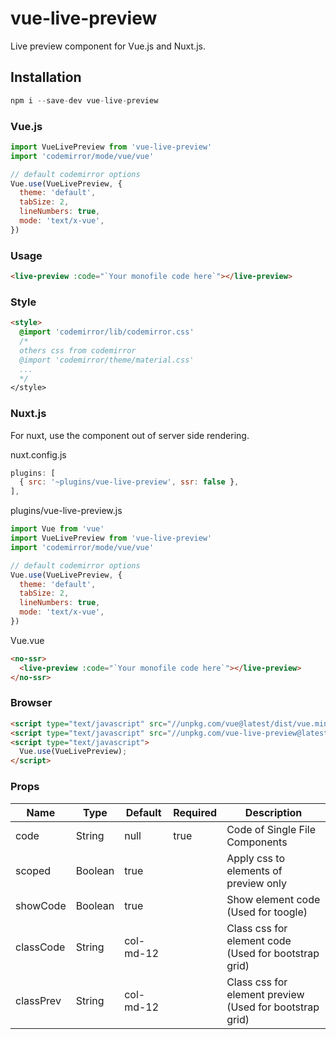 # vue-live-preview

Live preview component for Vue.js and Nuxt.js.

## Installation

```js
npm i --save-dev vue-live-preview
```

### Vue.js

```js
import VueLivePreview from 'vue-live-preview'
import 'codemirror/mode/vue/vue'

// default codemirror options
Vue.use(VueLivePreview, {
  theme: 'default',
  tabSize: 2,
  lineNumbers: true,
  mode: 'text/x-vue',
})
```

### Usage

```html
<live-preview :code="`Your monofile code here`"></live-preview>
```

### Style

```html
<style>
  @import 'codemirror/lib/codemirror.css'
  /* 
  others css from codemirror
  @import 'codemirror/theme/material.css'
  ...
  */
</style>
```

### Nuxt.js

For nuxt, use the component out of server side rendering.

nuxt.config.js
```js
plugins: [
  { src: '~plugins/vue-live-preview', ssr: false },
],
```

plugins/vue-live-preview.js
```js
import Vue from 'vue'
import VueLivePreview from 'vue-live-preview'
import 'codemirror/mode/vue/vue'

// default codemirror options
Vue.use(VueLivePreview, {
  theme: 'default',
  tabSize: 2,
  lineNumbers: true,
  mode: 'text/x-vue',
})
```

Vue.vue
```html
<no-ssr>
  <live-preview :code="`Your monofile code here`"></live-preview>
</no-ssr>
```

### Browser

```html
<script type="text/javascript" src="//unpkg.com/vue@latest/dist/vue.min.js"></script>
<script type="text/javascript" src="//unpkg.com/vue-live-preview@latest/dist/vue-live-preview.min.js"></script>
<script type="text/javascript">
  Vue.use(VueLivePreview);
</script>
```

### Props

<table>
  <thead>
    <tr>
      <th>Name</th>
      <th>Type</th>
      <th>Default</th>
      <th>Required</th>
      <th>Description</th>
    </tr>
  </thead>
  <tbody>
    <tr>
      <td>code</td>
      <td>String</td>
      <td>null</td>
      <td>true</td>
      <td>Code of Single File Components</td>
    </tr>
    <tr>
      <td>scoped</td>
      <td>Boolean</td>
      <td>true</td>
      <td></td>
      <td>Apply css to elements of preview only</td>
    </tr>
    <tr>
      <td>showCode</td>
      <td>Boolean</td>
      <td>true</td>
      <td></td>
      <td>Show element code (Used for toogle)</td>
    </tr>
    <tr>
      <td>classCode</td>
      <td>String</td>
      <td>col-md-12</td>
      <td></td>
      <td>Class css for element code (Used for bootstrap grid)</td>
    </tr>
    <tr>
      <td>classPrev</td>
      <td>String</td>
      <td>col-md-12</td>
      <td></td>
      <td>Class css for element preview (Used for bootstrap grid)</td>
    </tr>
  </tbody>
</table>
